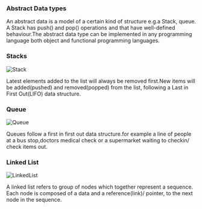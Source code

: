 
### Abstract Data types

An abstract data is a model of a certain kind of structure e.g.a Stack, queue. A Stack has push() and pop() operations and that have well-defined behaviour.The abstract data type  can be implemented in any programming language both object and functional programming languages.

### Stacks

![Stack](http://markmwaura.github.io/images/stack.png)

Latest elements added to the list will always be removed first.New items will be added(pushed) and removed(popped)
from the list, following a Last in First Out(LIFO) data structure.

### Queue

![Queue](http://markmwaura.github.io/images/queue.png)

Queues follow a first in first out data structure.for example a line of people at a bus stop,doctors medical check or a supermarket waiting to checkin/ check items out.


### Linked List

![LinkedList](http://markmwaura.github.io/images/linkedlist.png)

A linked list refers to  group of nodes which together represent a sequence. Each node is composed of a data and a reference(link)/ pointer, to the next node in the sequence.
